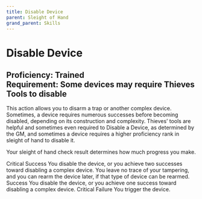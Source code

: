 ```yaml
---
title: Disable Device
parent: Sleight of Hand
grand_parent: Skills
---
```


# Disable Device
## Proficiency: Trained<br>Requirement: Some devices may require Thieves Tools to disable
This action allows you to disarm a trap or another complex device. Sometimes, a device requires numerous successes before becoming disabled, depending on its construction and complexity. Thieves’ tools are helpful and sometimes even required to Disable a Device, as determined by the GM, and sometimes a device requires a higher proficiency rank in sleight of hand to disable it.

Your sleight of hand check result determines how much progress you make.

Critical Success You disable the device, or you achieve two successes toward disabling a complex device. You leave no trace of your tampering, and you can rearm the device later, if that type of device can be rearmed. Success You disable the device, or you achieve one success toward disabling a complex device. Critical Failure You trigger the device.
